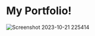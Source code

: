# My Portfolio!


![Screenshot 2023-10-21 225414](https://github.com/nazneen-k/My-Minimal-Portfolio/assets/117660793/b8d74e58-712e-45a6-b663-e541fa041bea)
